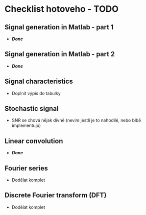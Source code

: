 # Checklist hotoveho - TODO
## Signal generation in Matlab - part 1
- ***Done***

## Signal generation in Matlab - part 2
- ***Done***

## Signal characteristics
- Doplnit výpis do tabulky

## Stochastic signal
- SNR se chová nějak divně (nevim jestli je to nahodilé, nebo blbě implementuju)

## Linear convolution
- ***Done***

## Fourier series
- Dodělat komplet

## Discrete Fourier transform (DFT)
- Dodělat komplet

